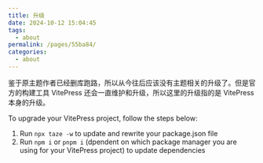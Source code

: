 ```yaml
---
title: 升级
date: 2024-10-12 15:04:45
tags: 
  - about
permalink: /pages/55ba84/
categories: 
  - about
---
```


鉴于原主题作者已经删库跑路，所以从今往后应该没有主题相关的升级了。但是官方的构建工具 VitePress 还会一直维护和升级，所以这里的升级指的是 VitePress 本身的升级。

To upgrade your VitePress project, follow the steps below:

1. Run `npx taze -w` to update and rewrite your package.json file
2. Run `npm i` or `pnpm i` (dpendent on which package manager you are using for your VitePress project) to update dependencies
